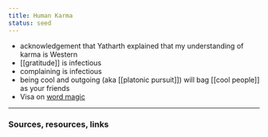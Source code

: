 ```yaml
---
title: Human Karma
status: seed
---
```


- acknowledgement that Yatharth explained that my understanding of karma is Western
- [[gratitude]] is infectious
- complaining is infectious
- being cool and outgoing (aka [[platonic pursuit]]) will bag [[cool people]] as your friends
- Visa on [word magic](https://youtu.be/2Kv-xjFnEUw)

---
### Sources, resources, links